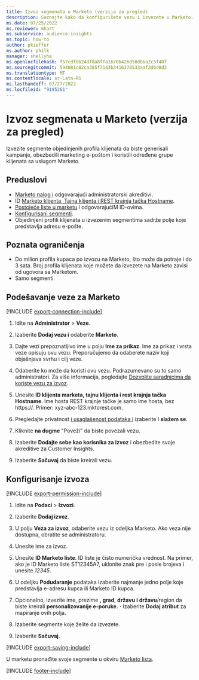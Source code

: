 ```yaml
---
title: Izvoz segmenata u Marketo (verzija za pregled)
description: Saznajte kako da konfigurišete vezu i izvezete u Marketo.
ms.date: 07/25/2022
ms.reviewer: mhart
ms.subservice: audience-insights
ms.topic: how-to
author: pkieffer
ms.author: philk
manager: shellyha
ms.openlocfilehash: f57cdfbb24df8a8ffa1670b426d50dbba2c5f40f
ms.sourcegitcommit: 594081c82ca385f7143b3416378533aaf2d6d0d3
ms.translationtype: MT
ms.contentlocale: sr-Latn-RS
ms.lasthandoff: 07/27/2022
ms.locfileid: "9195261"
---
```

# <a name="export-segments-to-marketo-preview"></a>Izvoz segmenata u Marketo (verzija za pregled)

Izvezite segmente objedinjenih profila klijenata da biste generisali kampanje, obezbedili marketing e-poštom i koristili određene grupe klijenata sa uslugom Marketo.

## <a name="prerequisites"></a>Preduslovi

- [Marketo nalog i](https://login.marketo.com/) odgovarajući administratorski akreditivi.
- ID [Marketo klijenta, Tajna klijenta i REST krajnja tačka Hostname](https://developers.marketo.com/rest-api/authentication/).
- [Postojeće liste u marketu](https://docs.marketo.com/display/public/DOCS/Understanding+Static+Lists) i odgovarajućiM ID-ovima.
- [Konfigurisani segmenti](segments.md).
- Objedinjeni profili klijenata u izvezenim segmentima sadrže polje koje predstavlja adresu e-pošte.

## <a name="known-limitations"></a>Poznata ograničenja

- Do milion profila kupaca po izvozu na Marketo, što može da potraje i do 3 sata. Broj profila klijenata koje možete da izvezete na Marketo zavisi od ugovora sa Marketom.
- Samo segmenti.

## <a name="set-up-connection-to-marketo"></a>Podešavanje veze za Marketo

[!INCLUDE [export-connection-include](includes/export-connection-admn.md)]

1. Idite na **Administrator** > **Veze**.

1. Izaberite **Dodaj vezu i** odaberite **Marketo**.

1. Dajte vezi prepoznatljivo ime u polju **Ime za prikaz**. Ime za prikaz i vrsta veze opisuju ovu vezu. Preporučujemo da odaberete naziv koji objašnjava svrhu i cilj veze.

1. Odaberite ko može da koristi ovu vezu. Podrazumevano su to samo administratori. Za više informacija, pogledajte [Dozvolite saradnicima da koriste vezu za izvoz](connections.md#allow-contributors-to-use-a-connection-for-exports).

1. Unesite **ID klijenta marketa, tajnu klijenta i rest krajnja tačka Hostname**. Ime hosta REST krajnje tačke je samo ime hosta, bez https://. Primer: xyz-abc-123.mktorest.com.

1. Pregledajte privatnost [i usaglašenost podataka i](connections.md#data-privacy-and-compliance) izaberite I **slažem se**.

1. Kliknite **na dugme** "Poveži" da biste povezali vezu.

1. Izaberite **Dodajte sebe kao korisnika za izvoz** i obezbedite svoje akreditive za Customer Insights.

1. Izaberite **Sačuvaj** da biste kreirali vezu.

## <a name="configure-an-export"></a>Konfigurisanje izvoza

[!INCLUDE [export-permission-include](includes/export-permission.md)]

1. Idite na **Podaci** > **Izvozi**.

1. Izaberite **Dodaj izvoz**.

1. U polju **Veza za izvoz**, odaberite vezu iz odeljka Marketo. Ako veza nije dostupna, obratite se administratoru.

1. Unesite ime za izvoz.

1. Unesite **ID Marketo liste**. ID liste je čisto numerička vrednost. Na primer, ako je ID Marketo liste ST12345A7, uklonite znak pre i posle brojeva i unesite *12345*.

1. U odeljku **Podudaranje** podataka izaberite najmanje jedno polje koje predstavlja e-adresu kupca ili Marketo ID kupca.

1. Opcionalno, izvezite ime, prezime **, grad**, **državu** **i državu**/region da biste kreirali **personalizovanije e-poruke.** **·** Izaberite **Dodaj atribut** za mapiranje ovih polja.

1. Izaberite segmente koje želite da izvezete.

1. Izaberite **Sačuvaj**.

[!INCLUDE [export-saving-include](includes/export-saving.md)]

U marketu pronađite svoje segmente u okviru [Marketo lista](https://docs.marketo.com/display/public/DOCS/Understanding+Static+Lists).

[!INCLUDE [footer-include](includes/footer-banner.md)]
